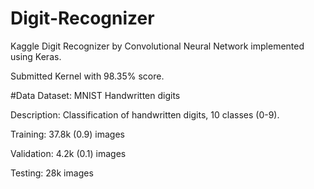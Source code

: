 # Digit-Recognizer
Kaggle Digit Recognizer by Convolutional Neural Network implemented using Keras.

Submitted Kernel with 98.35% score.

#Data
Dataset: MNIST Handwritten digits

Description: Classification of handwritten digits, 10 classes (0-9).

Training: 37.8k (0.9) images

Validation: 4.2k (0.1) images

Testing: 28k images

